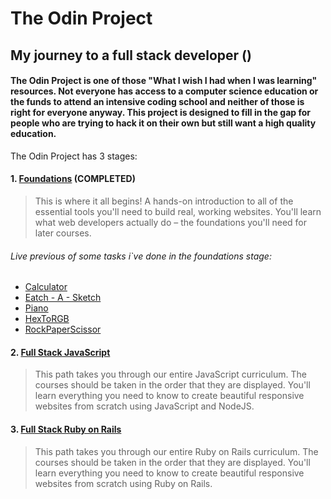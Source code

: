 # The Odin Project
## My journey to a full stack developer ()

####  The Odin Project is one of those "What I wish I had when I was learning" resources. Not everyone has access to a computer science education or the funds to attend an intensive coding school and neither of those is right for everyone anyway. This project is designed to fill in the gap for people who are trying to hack it on their own but still want a high quality education. 


The Odin Project has 3 stages:

#### 1. [Foundations](https://www.theodinproject.com/paths/foundations/courses/foundations)   __(COMPLETED)__

> This is where it all begins! A hands-on introduction to all of the essential tools you'll need to build real, working websites. You'll learn what web developers actually do – the foundations you'll need for later courses.

###### Live previous of some tasks i`ve done in the foundations stage:

- [Calculator](https://alinbibilica.github.io/theOdinProject_new/calc/)
- [Eatch - A - Sketch](https://alinbibilica.github.io/theOdinProject_new/eAs/)
- [Piano](https://alinbibilica.github.io/theOdinProject_new/drums/)
- [HexToRGB](https://alinbibilica.github.io/theOdinProject_new/hexRGB/)
- [RockPaperScissor](https://alinbibilica.github.io/theOdinProject_new/rockPaperScissors/)



#### 2. [Full Stack JavaScript](https://www.theodinproject.com/paths/full-stack-javascript)

> This path takes you through our entire JavaScript curriculum. The courses should be taken in the order that they are displayed. You'll learn everything you need to know to create beautiful responsive websites from scratch using JavaScript and NodeJS.  



#### 3. [Full Stack Ruby on Rails](https://www.theodinproject.com/paths/full-stack-ruby-on-rails)

> This path takes you through our entire Ruby on Rails curriculum. The courses should be taken in the order that they are displayed. You'll learn everything you need to know to create beautiful responsive websites from scratch using Ruby on Rails.